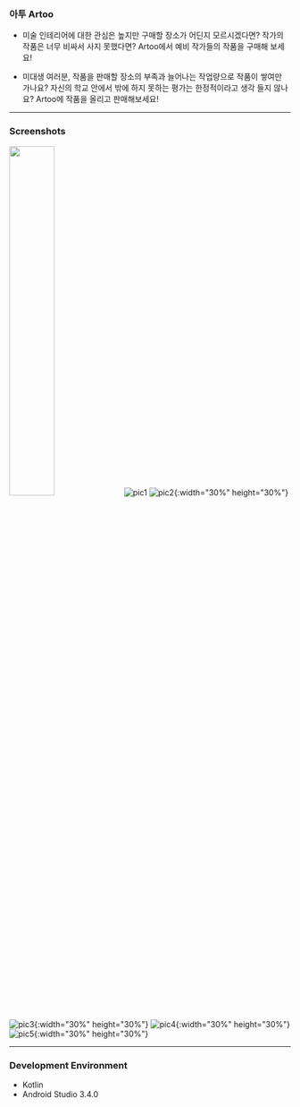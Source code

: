 ### 아투 Artoo

- 미술 인테리어에 대한 관심은 높지만 구매할 장소가 어딘지 모르시겠다면? 작가의 작품은 너무 비싸서 사지 못했다면? 
Artoo에서 예비 작가들의 작품을 구매해 보세요! 

- 미대생 여러분, 작품을 판매할 장소의 부족과 늘어나는 작업량으로 작품이 쌓여만 가나요? 자신의 학교 안에서 밖에 하지 못하는 평가는 한정적이라고 생각 들지 않나요? 
Artoo에 작품을 올리고 판매해보세요!

------

### Screenshots
<img src="https://user-images.githubusercontent.com/41736866/71553676-fd183e80-2a56-11ea-8877-865c8e40cfdf.png" width="40%"></img>
![pic1](https://user-images.githubusercontent.com/41736866/71553676-fd183e80-2a56-11ea-8877-865c8e40cfdf.png)
![pic2](https://user-images.githubusercontent.com/41736866/71553677-ff7a9880-2a56-11ea-9ca7-f3ed0ff245d2.png){:width="30%" height="30%"}
![pic3](https://user-images.githubusercontent.com/41736866/71553678-00132f00-2a57-11ea-83bf-04543c83e6f8.png){:width="30%" height="30%"}
![pic4](https://user-images.githubusercontent.com/41736866/71553681-01445c00-2a57-11ea-9536-a0efe511273f.png){:width="30%" height="30%"}
![pic5](https://user-images.githubusercontent.com/41736866/71553683-02758900-2a57-11ea-8ac8-838fd72ff69a.png){:width="30%" height="30%"}

------

### Development Environment

- Kotlin
- Android Studio 3.4.0
